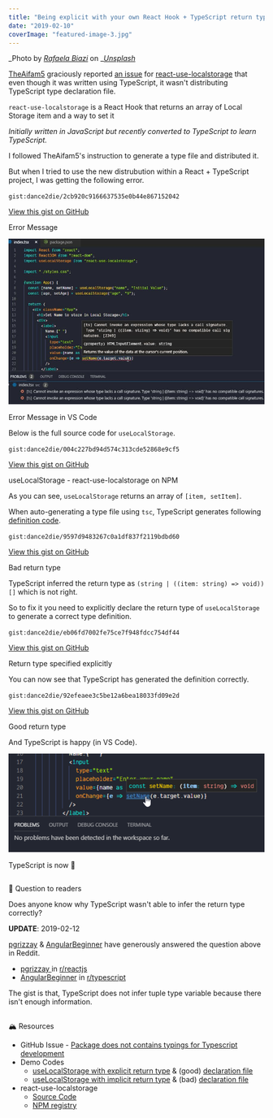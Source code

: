 ```yaml
---
title: "Being explicit with your own React Hook + TypeScript return type"
date: "2019-02-10"
coverImage: "featured-image-3.jpg"
---
```


_Photo by _[_Rafaela Biazi_](https://unsplash.com/photos/4pJ9gO6NTAw?utm_source=unsplash&utm_medium=referral&utm_content=creditCopyText)_ on _[_Unsplash_](https://unsplash.com/search/photos/typewriter-hooks?utm_source=unsplash&utm_medium=referral&utm_content=creditCopyText)

[TheAifam5](https://github.com/TheAifam5) graciously reported [an issue](https://github.com/dance2die/react-use-localstorage/issues/9) for [react-use-localstorage](https://github.com/dance2die/react-use-localstorage) that even though it was written using TypeScript, it wasn't distributing TypeScript type declaration file.

`react-use-localstorage` is a React Hook that returns an array of Local Storage item and a way to set it

_Initially written in JavaScript but recently converted to TypeScript to learn TypeScript._

I followed TheAifam5's instruction to generate a type file and distributed it.

But when I tried to use the new distrubution within a React + TypeScript project, I was getting the following error.

``gist:dance2die/2cb920c9166637535e0b44e867152042``

<a href="https://gist.github.com/dance2die/2cb920c9166637535e0b44e867152042">View this gist on GitHub</a>

Error Message

![](./images/typescript-error-with-bad-typing.jpg)

Error Message in VS Code

Below is the full source code for `useLocalStorage`.

``gist:dance2die/004c227bd94d574c313cde52868e9cf5``

<a href="https://gist.github.com/dance2die/004c227bd94d574c313cde52868e9cf5">View this gist on GitHub</a>

useLocalStorage - react-use-localstorage on NPM

As you can see, `useLocalStorage` returns an array of `[item, setItem]`.

When auto-generating a type file using `tsc`, TypeScript generates following [definition code](https://github.com/dance2die/blog.typescript-typing-for-react-hooks/blob/implicit_return_typing/dist/index.d.ts).

``gist:dance2die/9597d9483267c0a1df837f2119bdbd60``

<a href="https://gist.github.com/dance2die/9597d9483267c0a1df837f2119bdbd60">View this gist on GitHub</a>

Bad return type

TypeScript inferred the return type as `(string | ((item: string) => void))[]` which is not right.

So to fix it you need to explicitly declare the return type of `useLocalStorage` to generate a correct type definition.

``gist:dance2die/eb06fd7002fe75ce7f948fdcc754df44``

<a href="https://gist.github.com/dance2die/eb06fd7002fe75ce7f948fdcc754df44">View this gist on GitHub</a>

Return type specified explicitly

You can now see that TypeScript has generated the definition correctly.

``gist:dance2die/92efeaee3c5be12a6bea18033fd09e2d``

<a href="https://gist.github.com/dance2die/92efeaee3c5be12a6bea18033fd09e2d">View this gist on GitHub</a>

Good return type

And TypeScript is happy (in VS Code).

![](./images/good.png)

TypeScript is now 🙂

##   
🤔 Question to readers

Does anyone know why TypeScript wasn't able to infer the return type correctly?

 **UPDATE**: 2019-02-12 

[pgrizzay](https://www.reddit.com/user/pgrizzay) & [AngularBeginner](https://www.reddit.com/user/AngularBeginner) have generously answered the question above in Reddit.

- [pgrizzay ](https://www.reddit.com/user/pgrizzay)in [r/reactjs](https://www.reddit.com/r/reactjs/comments/ap88h6/being_explicit_with_your_own_react_hook/eg6ff0a/)
- [AngularBeginner](https://www.reddit.com/user/AngularBeginner) in [r/typescript](https://www.reddit.com/r/typescript/comments/ap894p/being_explicit_with_your_own_react_hook/eg6ibk7/)

The gist is that, TypeScript does not infer tuple type variable because there isn't enough information.

##   
🏔 Resources

- GitHub Issue - [Package does not contains typings for Typescript development](https://github.com/dance2die/react-use-localstorage/issues/9)
- Demo Codes
    - [useLocalStorage with explicit return type](https://github.com/dance2die/blog.typescript-typing-for-react-hooks/blob/master/src/index.ts) & (good) [declaration file](https://github.com/dance2die/blog.typescript-typing-for-react-hooks/blob/master/dist/index.d.ts)
    - [useLocalStorage with implicit return type](https://github.com/dance2die/blog.typescript-typing-for-react-hooks/blob/implicit_return_typing/src/index.ts) & (bad) [declaration file](https://github.com/dance2die/blog.typescript-typing-for-react-hooks/blob/implicit_return_typing/dist/index.d.ts)
- react-use-localstorage
    - [Source Code](https://github.com/dance2die/react-use-localstorage)
    - [NPM registry](https://www.npmjs.com/package/react-use-localstorage)
